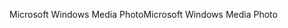 <span data-ttu-id="78303-101">Microsoft Windows Media Photo</span><span class="sxs-lookup"><span data-stu-id="78303-101">Microsoft Windows Media Photo</span></span>